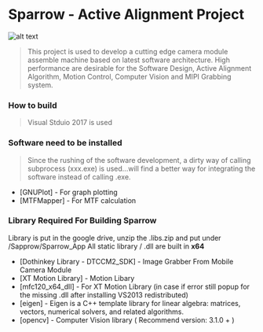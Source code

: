 # Sparrow - Active Alignment Project

![alt text](https://raw.githubusercontent.com/emillaii/Sparrow/master/sparrow.png)

> This project is used to develop a cutting edge camera module assemble machine based on latest software architecture. High performance are desirable for the Software Design,  Active Alignment Algorithm, Motion Control, Computer Vision and MIPI Grabbing system. 

### How to build
> Visual Stduio 2017 is used 

### Software need to be installed
> Since the rushing of the software development, a dirty way of calling subprocess (xxx.exe) is used...will find a better way for integrating the software instead of calling .exe. 
* [GNUPlot] - For graph plotting
* [MTFMapper] - For MTF calculation 

### Library Required For Building Sparrow 
Library is put in the google drive, unzip the .libs.zip and put under <Project-Dir>/Sapprow/Sparrow_App
All static library / .dll are built in **x64** 

* [Dothinkey Library - DTCCM2_SDK] - Image Grabber From Mobile Camera Module 
* [XT Motion Library] - Motion Libary 
* [mfc120_x64_dll] - For XT Motion Library (in case if error still popup for the missing .dll after installing VS2013 redistributed)
* [eigen] - Eigen is a C++ template library for linear algebra: matrices, vectors, numerical solvers, and related algorithms.
* [opencv] - Computer Vision library ( Recommend version: 3.1.0 + )               
